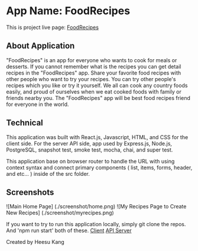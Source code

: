 # App Name: FoodRecipes

This is project live page: [FoodRecipes](https://foodrecipes.now.sh/)

## About Application

"FoodRecipes" is an app for everyone who wants to cook for meals or desserts. If you cannot remember what is the recipes you can get detail recipes in the "FoodRecipes" app.
Share your favorite food recipes with other people who want to try your recipes.
You can try other people's recipes which you like or try it yourself.
We all can cook any country foods easily, and proud of ourselves when we eat cooked foods with family or friends nearby you.
The "FoodRecipes" app will be best food recipes friend for everyone in the world.

## Technical

This application was built with React.js, Javascript, HTML, and CSS for the client side.
For the server API side, app used by Express.js, Node.js, PostgreSQL, snapshot test, smoke test, mocha, chai, and super test.

This application base on browser router to handle the URL with using context syntax and connect primary components ( list, items, forms, header, and etc... ) inside of the src folder.

## Screenshots

![Main Home Page] (./screenshot/home.png)
![My Recipes Page to Create New Recipes] (./screenshot/myrecipes.png)

If you want to try to run this application locally, simply git clone the repos. And 'npm run start' both of these.
[Client](https://github.com/hskang135/Food-Recipes-Client)
[API Server](https://github.com/hskang135/Food-Recipes-Server)

Created by Heesu Kang
